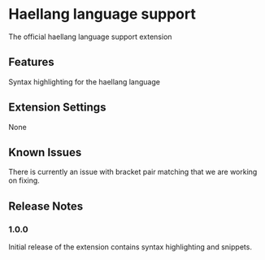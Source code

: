 # Haellang language support 

The official haellang language support extension
## Features

Syntax highlighting for the haellang language

## Extension Settings

None
## Known Issues

There is currently an issue with bracket pair matching that we are working on fixing.

## Release Notes

### 1.0.0

Initial release of the extension contains syntax highlighting and snippets.
